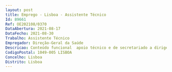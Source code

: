 ```yaml
--- 
layout: post
title: Emprego - Lisboa - Assistente Técnico
Id: 89661
Ref: OE202108/0370
DataAbertura: 2021-08-17
DataFecho: 2021-08-30
Trabalho: Assistente Técnico
Empregador: Direção-Geral da Saúde
Descricao: Conteúdo funcional  apoio técnico e de secretariado a dirigentes  gestão do expediente geral  gestão do despacho com dirigentes  gestão de agendas  gestão de processos administrativos  gestão logística de reuniões e eventos  elaboração de ofícios, informações, e mails, convocatórias, atas e outros documentos  gestão do arquivo e organização documental  gestão de viagens nacionais e internacionais  atendimento e encaminhamento de chamadas ou atendimento ao público  requisição e aprovisionamento de material, entre outras tarefas. Perfil de competências  bom domínio escrito da língua portuguesa  Conhecimentos e facilidade em falar e escrever em língua inglesa  Conhecimentos de informática na ótica do utilizador ao nível dos programas excel, word, powerpoint, e experiência na utilização de plataformas e meios telemáticos, entre outros  Aptidão para trabalhar em equipa, bom relacionamento interpessoal, capacidade de comunicação verbal e escrita, responsabilidade e compromisso com o serviço, e disponibilidade para um horário flexível.
CodigoPostal: 1049-005 LISBOA
Concelho: Lisboa
Distrito: Lisboa
--- 
```

